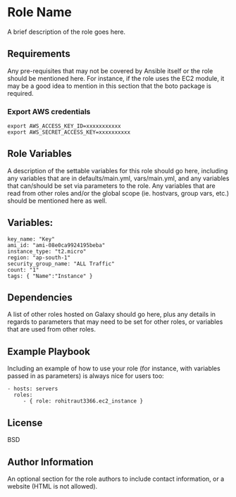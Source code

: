 Role Name
=========

A brief description of the role goes here.

Requirements
------------

Any pre-requisites that may not be covered by Ansible itself or the role should be mentioned here. For instance, if the role uses the EC2 module, it may be a good idea to mention in this section that the boto package is required.
### Export AWS credentials
```
export AWS_ACCESS_KEY_ID=xxxxxxxxxxx
export AWS_SECRET_ACCESS_KEY=xxxxxxxxxx
```
Role Variables
--------------

A description of the settable variables for this role should go here, including any variables that are in defaults/main.yml, vars/main.yml, and any variables that can/should be set via parameters to the role. Any variables that are read from other roles and/or the global scope (ie. hostvars, group vars, etc.) should be mentioned here as well.
## Variables:
```
key_name: "Key"
ami_id: "ami-08e0ca9924195beba"
instance_type: "t2.micro"
region: "ap-south-1"
security_group_name: "ALL Traffic"
count: "1"
tags: { "Name":"Instance" }
```
Dependencies
------------

A list of other roles hosted on Galaxy should go here, plus any details in regards to parameters that may need to be set for other roles, or variables that are used from other roles.

Example Playbook
----------------

Including an example of how to use your role (for instance, with variables passed in as parameters) is always nice for users too:

    - hosts: servers
      roles:
         - { role: rohitraut3366.ec2_instance }

License
-------

BSD

Author Information
------------------

An optional section for the role authors to include contact information, or a website (HTML is not allowed).

